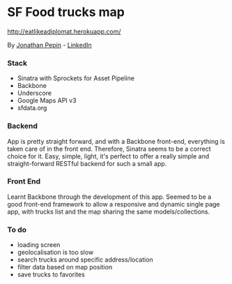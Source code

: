# SF Food trucks map
http://eatlikeadiplomat.herokuapp.com/

By [Jonathan Pepin](http://www.jypepin.com/) - [LinkedIn](http://linkedin.com/in/jypepin)

### Stack
* Sinatra with Sprockets for Asset Pipeline
* Backbone
* Underscore
* Google Maps API v3
* sfdata.org

### Backend
App is pretty straight forward, and with a Backbone front-end, everything is taken care of in the front end.
Therefore, Sinatra seems to be a correct choice for it. Easy, simple, light, it's perfect to offer a really simple and straight-forward RESTful backend for such a small app.

### Front End
Learnt Backbone through the development of this app. Seemed to be a good front-end framework to allow a responsive and dynamic single page app, with trucks list and the map sharing the same models/collections.

### To do
* loading screen
* geolocalisation is too slow
* search trucks around specific address/location
* filter data based on map position
* save trucks to favorites
